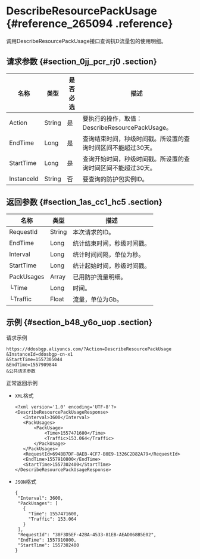 # DescribeResourcePackUsage {#reference_265094 .reference}

调用DescribeResourcePackUsage接口查询抗D流量包的使用明细。

## 请求参数 {#section_0jj_pcr_rj0 .section}

|名称|类型|是否必选|描述|
|--|--|----|--|
|Action|String|是|要执行的操作，取值：DescribeResourcePackUsage。|
|EndTime|Long|是|查询结束时间，秒级时间戳。所设置的查询时间区间不能超过30天。|
|StartTime|Long|是|查询开始时间，秒级时间戳。所设置的查询时间区间不能超过30天。|
|InstanceId|String|否|要查询的防护包实例ID。|

## 返回参数 {#section_1as_cc1_hc5 .section}

|名称|类型|描述|
|--|--|--|
|RequestId|String|本次请求的ID。|
|EndTime|Long|统计结束时间，秒级时间戳。|
|Interval|Long|统计时间间隔，单位为秒。|
|StartTime|Long|统计起始时间，秒级时间戳。|
|PackUsages|Array|已用防护流量明细。|
|└Time|Long|时间。|
|└Traffic|Float|流量，单位为Gb。|

## 示例 {#section_b48_y6o_uop .section}

请求示例

``` {#codeblock_60x_v7t_oqo}
https://ddosbgp.aliyuncs.com/?Action=DescribeResourcePackUsage
&InstanceId=ddosbgp-cn-x1
&StartTime=1557305044
&EndTime=1557909844
&公共请求参数
```

正常返回示例

-   `XML`格式

    ``` {#codeblock_yok_0bb_bul}
    <?xml version='1.0' encoding='UTF-8'?>
    <DescribeResourcePackUsageResponse>
       <Interval>3600</Interval>
       <PackUsages>
           <PackUsage>
               <Time>1557471600</Time>
               <Traffic>153.064</Traffic>
           </PackUsage>
       </PackUsages>
       <RequestId>694BB7DF-8AEB-4CF7-B0E9-1326C2D82A79</RequestId>
       <EndTime>1557910800</EndTime>
       <StartTime>1557302400</StartTime>
    </DescribeResourcePackUsageResponse>
    ```

-   `JSON`格式

    ``` {#codeblock_ftr_37u_bst}
    {
     "Interval": 3600,
     "PackUsages": [
       {
         "Time": 1557471600,
         "Traffic": 153.064
       }
     ],
     "RequestId": "38F3D5EF-42BA-4533-81EB-AEAD068B5E02",
     "EndTime": 1557910800,
     "StartTime": 1557302400
    }
    ```


